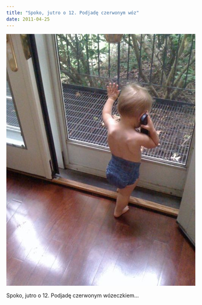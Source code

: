 ```yaml
---
title: "Spoko, jutro o 12. Podjadę czerwonym wóz"
date: 2011-04-25
---
```


![2011-04-25-bwjbb9to.jpeg](/images/2011-04-25-bwjbb9to.jpeg)

Spoko, jutro o 12. Podjadę czerwonym wózeczkiem...<br>